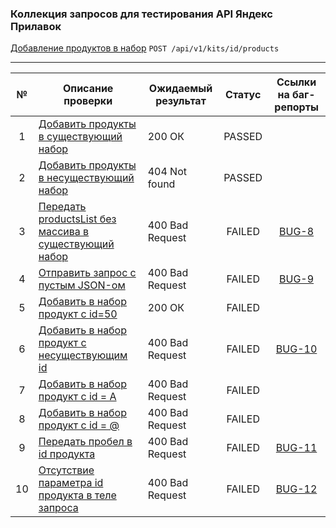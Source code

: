 ### Коллекция запросов для тестирования API Яндекс Прилавок

[Добавление продуктов в набор](https://www.postman.com/forweb/workspace/lavka/collection/34470293-43a0352a-462a-446f-ad79-50a57974f293?action=share&creator=34470293&active-environment=34470293-0f725035-fc11-4334-81d0-6ce0972fbef5) `POST /api/v1/kits/id/products`

---

| №   | Описание проверки                                                                                                                                              | Ожидаемый результат | Статус | Ссылки на баг-репорты                                     |
|:---:|----------------------------------------------------------------------------------------------------------------------------------------------------------------|---------------------|:------:|:---------------------------------------------------------:|
| 1   | [Добавить продукты в существующий набор](https://www.postman.com/forweb/workspace/lavka/request/34470293-fe784084-0c06-414a-b4be-b25ca66d6696)                 | 200 ОК              | PASSED |                                                           |
| 2   | [Добавить продукты в несуществующий набор](https://www.postman.com/forweb/workspace/lavka/request/34470293-44a855d7-4b88-48a2-9cf5-b409f533ea35)               | 404 Not found       | PASSED |                                                           |
| 3   | [Передать productsList без массива в существующий набор](https://www.postman.com/forweb/workspace/lavka/request/34470293-2223f468-2c0a-4bce-8f34-e15160df49bb) | 400 Bad Request     | FAILED | [BUG-8](https://heorhii-ap.youtrack.cloud/issue/BUG-8)    |
| 4   | [Отправить запрос с пустым JSON-ом](https://www.postman.com/forweb/workspace/lavka/request/34470293-4bd8bd7e-e6a1-40fb-be6e-b0abec46f5fa)                      | 400 Bad Request     | FAILED | [BUG-9](https://heorhii-ap.youtrack.cloud/issue/BUG-9)    |
| 5   | [Добавить в набор продукт с id=50](https://www.postman.com/forweb/workspace/lavka/request/34470293-4a4deb60-b4b9-4ecf-bc91-ce85de34135a)                       | 200 ОК              | FAILED |                                                           |
| 6   | [Добавить в набор продукт с несуществующим id](https://www.postman.com/forweb/workspace/lavka/request/34470293-9f287045-d859-4a61-b893-1044c0a635d6)           | 400 Bad Request     | FAILED | [BUG-10](https://heorhii-ap.youtrack.cloud/issue/BUG-10)  |
| 7   | [Добавить в набор продукт с id = A](https://www.postman.com/forweb/workspace/lavka/request/34470293-6aecd383-8f82-4a9b-a427-f73764db65ad)                      | 400 Bad Request     | FAILED |                                                           |
| 8   | [Добавить в набор продукт с id = @](https://www.postman.com/forweb/workspace/lavka/request/34470293-cf63d202-8628-4398-8e25-b56c46cda4b7)                      | 400 Bad Request     | FAILED |                                                           |
| 9   | [Передать пробел в id продукта](https://www.postman.com/forweb/workspace/lavka/request/34470293-21fc245e-a633-4514-b8cc-df30c3127eda)                          | 400 Bad Request     | FAILED | [BUG-11](https://heorhii-ap.youtrack.cloud/issue/BUG-11)  |
| 10  | [Отсутствие параметра id продукта в теле запроса](https://www.postman.com/forweb/workspace/lavka/request/34470293-a66448c5-bf5a-4cad-971a-f1da3208185a)        | 400 Bad Request     | FAILED | [BUG-12](https://heorhii-ap.youtrack.cloud/issue/BUG-12)  |








